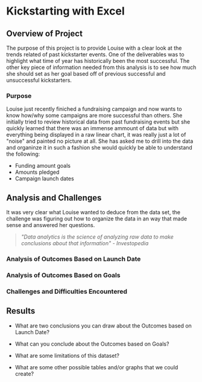 # Kickstarting with Excel

## Overview of Project
The purpose of this project is to provide Louise with a clear look at the trends related of past kickstarter events. One of the deliverables was to highlight what time of year has historically been the most successful. The other key piece of information needed from this analysis is to see how much she should set as her goal based off of previous successful and unsuccessful kickstarters. 
### Purpose
Louise just recently finiched a fundraising campaign and now wants to know how/why some campaigns are more successful than others. She initially tried to review historical data from past fundraising events but she quickly learned that there was an immense ammount of data but with everything being displayed in a raw linear chart, it was really just a lot of "noise" and painted no picture at all. She has asked me to drill into the data and organinze it in such a fashion she would quickly be able to understand the following:
- Funding amount goals
- Amounts pledged
- Campaign launch dates
## Analysis and Challenges
It was very clear what Louise wanted to deduce from the data set, the challenge was figuring out how to organize the data in an way that made sense and answered her questions.
> *"Data analytics is the science of analyzing raw data to make conclusions about that information"
>                                                                     - Investopedia*
### Analysis of Outcomes Based on Launch Date

### Analysis of Outcomes Based on Goals

### Challenges and Difficulties Encountered

## Results

- What are two conclusions you can draw about the Outcomes based on Launch Date?

- What can you conclude about the Outcomes based on Goals?

- What are some limitations of this dataset?

- What are some other possible tables and/or graphs that we could create?
